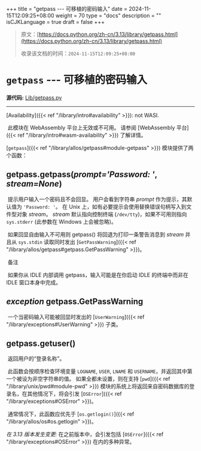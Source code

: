+++
title = "getpass --- 可移植的密码输入"
date = 2024-11-15T12:09:25+08:00
weight = 70
type = "docs"
description = ""
isCJKLanguage = true
draft = false
+++

> 原文：[https://docs.python.org/zh-cn/3.13/library/getpass.html](https://docs.python.org/zh-cn/3.13/library/getpass.html)
>
> 收录该文档的时间：`2024-11-15T12:09:25+08:00`

# `getpass` --- 可移植的密码输入

**源代码:** [Lib/getpass.py](https://github.com/python/cpython/tree/3.13/Lib/getpass.py)

------

[Availability]({{< ref "/library/intro#availability" >}}): not WASI.

​	此模块在 WebAssembly 平台上无效或不可用。 请参阅 [WebAssembly 平台]({{< ref "/library/intro#wasm-availability" >}}) 了解详情。

[`getpass`]({{< ref "/library/allos/getpass#module-getpass" >}}) 模块提供了两个函数：

## getpass.**getpass**(*prompt='Password: '*, *stream=None*)

​	提示用户输入一个密码且不会回显。 用户会看到字符串 *prompt* 作为提示，其默认值为 `'Password: '`。 在 Unix 上，如有必要提示会使用替换错误句柄写入到文件型对象 *stream*。 *stream* 默认指向控制终端 (`/dev/tty`)，如果不可用则指向 `sys.stderr` (此参数在 Windows 上会被忽略)。

​	如果回显自由输入不可用则 getpass() 将回退为打印一条警告消息到 *stream* 并且从 `sys.stdin` 读取同时发出 [`GetPassWarning`]({{< ref "/library/allos/getpass#getpass.GetPassWarning" >}})。

​	备注

 

​	如果你从 IDLE 内部调用 getpass，输入可能是在你启动 IDLE 的终端中而非在 IDLE 窗口本身中完成。

## *exception* getpass.**GetPassWarning**

​	一个当密码输入可能被回显时发出的 [`UserWarning`]({{< ref "/library/exceptions#UserWarning" >}}) 子类。

## getpass.**getuser**()

​	返回用户的“登录名称”。

​	此函数会按顺序检查环境变量 `LOGNAME`, `USER`, `LNAME` 和 `USERNAME`，并返回其中第一个被设为非空字符串的值。 如果全都未设置，则在支持 [`pwd`]({{< ref "/library/unix/pwd#module-pwd" >}}) 模块的系统上将返回来自密码数据库的登录名，在其他情况下，将会引发 [`OSError`]({{< ref "/library/exceptions#OSError" >}})。

​	通常情况下，此函数应优先于 [`os.getlogin()`]({{< ref "/library/allos/os#os.getlogin" >}})。

*在 3.13 版本发生变更:* 在之前版本中，会引发包括 [`OSError`]({{< ref "/library/exceptions#OSError" >}}) 在内的多种异常。
